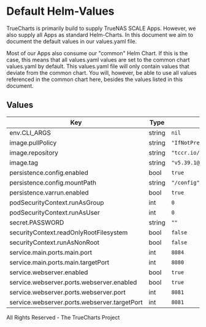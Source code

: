 # Default Helm-Values

TrueCharts is primarily build to supply TrueNAS SCALE Apps.
However, we also supply all Apps as standard Helm-Charts. In this document we aim to document the default values in our values.yaml file.

Most of our Apps also consume our "common" Helm Chart.
If this is the case, this means that all values.yaml values are set to the common chart values.yaml by default. This values.yaml file will only contain values that deviate from the common chart.
You will, however, be able to use all values referenced in the common chart here, besides the values listed in this document.

## Values

| Key | Type | Default | Description |
|-----|------|---------|-------------|
| env.CLI_ARGS | string | `nil` |  |
| image.pullPolicy | string | `"IfNotPresent"` |  |
| image.repository | string | `"tccr.io/truecharts/calibre"` |  |
| image.tag | string | `"v5.39.1@sha256:4da07b03f2344aeb8816dba01ca522512282afd2dc94f610e3a8c555bb668d17"` |  |
| persistence.config.enabled | bool | `true` |  |
| persistence.config.mountPath | string | `"/config"` |  |
| persistence.varrun.enabled | bool | `true` |  |
| podSecurityContext.runAsGroup | int | `0` |  |
| podSecurityContext.runAsUser | int | `0` |  |
| secret.PASSWORD | string | `""` |  |
| securityContext.readOnlyRootFilesystem | bool | `false` |  |
| securityContext.runAsNonRoot | bool | `false` |  |
| service.main.ports.main.port | int | `8084` |  |
| service.main.ports.main.targetPort | int | `8080` |  |
| service.webserver.enabled | bool | `true` |  |
| service.webserver.ports.webserver.enabled | bool | `true` |  |
| service.webserver.ports.webserver.port | int | `8081` |  |
| service.webserver.ports.webserver.targetPort | int | `8081` |  |

All Rights Reserved - The TrueCharts Project
